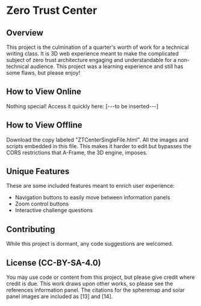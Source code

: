 # Zero Trust Center

## Overview
This project is the culmination of a quarter's worth of work for a technical writing class. It is 3D web experience meant to make the complicated subject of zero trust architecture engaging and understandable for a non-technical audience. This project was a learning experience and still has some flaws, but please enjoy!

## How to View Online
Nothing special! Access it quickly here: [---to be inserted---]

## How to View Offline
Download the copy labeled "ZTCenterSingleFile.html". All the images and scripts embedded in this file. This makes it harder to edit but bypasses the CORS restrictions that A-Frame, the 3D engine, imposes.

## Unique Features
These are some included features meant to enrich user experience:
- Navigation buttons to easily move between information panels
- Zoom control buttons
- Interactive challenge questions

## Contributing
While this project is dormant, any code suggestions are welcomed.

## License (CC-BY-SA-4.0)
You may use code or content from this project, but please give credit where credit is due. This work draws upon other works, so please see the references information panel. The citations for the spheremap and solar panel images are included as [13] and [14].
